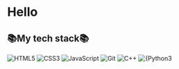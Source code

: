 <h1>Hello</h1>


<h2>📚My tech stack📚</h2>

![HTML5](https://img.shields.io/badge/-HTML5-COLOR?style=for-the-badge&logo=html5&logoColor=E34F26)
![CSS3](https://img.shields.io/badge/-CSS3-COLOR?style=for-the-badge&logo=css3&logoColor=1572B6)
![JavaScript](https://img.shields.io/badge/-JavaScript-COLOR?style=for-the-badge&logo=javasript&logoColor=000000&labelColor=%23F7DF1&color=F7DF1E)
![Git](https://img.shields.io/badge/-Git-COLOR?style=for-the-badge&logo=git&logoColor=ffffff)
![C++](https://img.shields.io/badge/-c%2B%2B?style=for-the-badge&logo=cplusplus&color=%20%2300599C)
![{Python3](https://img.shields.io/badge/-Python-COLOR?style=for-the-badge&logo=Pyhton&logoColor=3776AB)

